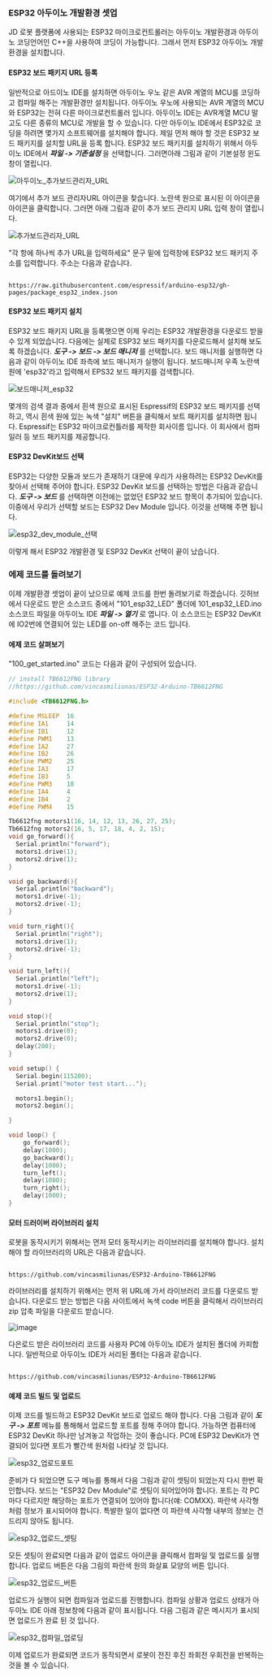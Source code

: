 ### ESP32 아두이노 개발환경 셋업 
JD 로봇 플랫폼에 사용되는 ESP32 마이크로컨트롤러는 아두이노 개발환경과 아두이노 코딩언어인 C++을 사용하여 코딩이 가능합니다. 그래서 먼저 ESP32 아두이노 개발환경을 설치합니다. 

#### ESP32 보드 패키지 URL 등록 
일반적으로 아드이노 IDE를 설치하면 아두이노 우노 같은 AVR 계열의 MCU를 코딩하고 컴파일 해주는 개발환경만 설치됩니다. 아두이노 우노에 사용되는 AVR 계열의 MCU와 ESP32는 전혀 다른 마이크로컨트롤러 입니다. 아두이노 IDE는 AVR계열 MCU 말고도 다른 종류의 MCU로 개발을 할 수 있습니다. 다만 아두이노 IDE에서 ESP32로 코딩을 하려면 몇가지 소프트웨어를 설치해야 합니다. 제일 먼저 해야 할 것은 ESP32 보드 패키지를 설치할 URL을 등록 합니다.  ESP32 보드 패키지를 설치하기 위해서 아두이노 IDE에서 ***파일 -> 기존설정*** 을 선택합니다. 그러면아래 그림과 같이 기본설정 윈도창이 열립니다. 

![아두이노_추가보드관리자_URL](https://github.com/JD-edu/JD_robot_platform/assets/96219601/efedb533-9a73-4792-8845-529884fd84f1)

여기에서 추가 보드 관리자URL 아이콘을 찾습니다. 노란색 원으로 표시된 이 아이콘을 아이콘을 클릭합니다. 그러면 아래 그림과 같이 추가 보드 관리지 URL 입력 창이 열립니다. 

![추가보드관리자_URL](https://github.com/JD-edu/JD_robot_platform/assets/96219601/c1360223-660b-49ee-85c5-f6d967b2cc21)

"각 항에 하나씩 추가 URL을 입력하세요" 문구 밑에 입력창에 ESP32 보드 패키지 주소를 입력합니다. 주소는 다음과 같습니다. 

<pre><code>
https://raw.githubusercontent.com/espressif/arduino-esp32/gh-pages/package_esp32_index.json
</code></pre>

#### ESP32 보드 패키지 설치 
ESP32 보드 패키지 URL을 등록햇으면 이제 우리는 ESP32 개발환경을 다운로드 받을 수 있게 되었습니다. 다음에는 실제로 ESP32 보드 패키지를 다운로드해서 설치해 보도록 하겠습니다. ***도구 -> 보드 -> 보드 매니저***  를 선택합니다. 보드 매니저를 실행하면 다음과 같이 아두이노 IDE 좌측에 보드 매니저가 실행이 됩니다. 보드매니저 우족 노란색 원에 'esp32'라고 입력해서 EPS32 보드 패키지를 검색합니다. 

![보드매니저_esp32](https://github.com/JD-edu/JD_robot_platform/assets/96219601/0cb1e666-fcd4-4a14-97fe-35d2397f6d54)

몇개의 검색 결과 중에서 흰색 원으로 표시된 Espressif의 ESP32 보드 패키지를 선택하고, 역시 흰색 원에 있는 녹색 "설치" 버튼을 클릭해서 보트 패키지를 설치하면 됩니다. Espressif는 ESP32 마이크로컨틀러를 제작한 회사이름 입니다. 이 회사에서 컴파일러 등 보드 패키지를 제공합니다. 

#### ESP32 DevKit보드 선택 
ESP32는 다양한 모듈과 보드가 존재하기 대문에 우리가 사용하려는 ESP32 DevKit를 찾아서 선택해 주어야 합니다. ESP32 DevKit 보드를 선택하는 방법은 다음과 같습니다. ***도구 -> 보드***  를 선택하면 이전에는 없었던 ESP32 보드 항목이 추가되어 있습니다. 이중에서 우리가 선택할 보드는 ESP32 Dev Module 입니다. 이것을 선택해 주면 됩니다. 

![esp32_dev_module_선택](https://github.com/JD-edu/JD_robot_platform/assets/96219601/22633c4a-91a9-42ac-98d7-af537c6cefa4)

이렇게 해서 ESP32 개발환경 및 ESP32 DevKit 선택이 끝이 났습니다. 

### 에제 코드를 돌려보기 
이제 개발환경 셋업이 끝이 났으므로 예제 코드를 한번 돌려보기로 하겠습니다. 깃허브에서 다운로드 받은 소스코드 중에서 "101_esp32_LED" 폴더에 101_esp32_LED.ino 소스코드 파일을 아두이노 IDE ***파일 -> 열기***  로 엽니다. 이 소스코드는 ESP32 DevKit에 IO2번에 연결되어 있는 LED를 on-off 해주는 코드 입니다. 

#### 에제 코드 살펴보기
"100_get_started.ino" 코드는 다음과 같이 구성되어 있습니다. 

```C
// install TB6612FNG library
//https://github.com/vincasmiliunas/ESP32-Arduino-TB6612FNG

#include <TB6612FNG.h>

#define MSLEEP  16
#define IA1     14
#define IB1     12
#define PWM1    13
#define IA2     27
#define IB2     26
#define PWM2    25
#define IA3     17
#define IB3     5
#define PWM3    18
#define IA4     4
#define IB4     2
#define PWM4    15

Tb6612fng motors1(16, 14, 12, 13, 26, 27, 25);
Tb6612fng motors2(16, 5, 17, 18, 4, 2, 15);
void go_forward(){
  Serial.println("forward");
  motors1.drive(1);
  motors2.drive(1);
}

void go_backward(){
  Serial.println("backward");
  motors1.drive(-1);
  motors2.drive(-1);
}

void turn_right(){
  Serial.println("right");
  motors1.drive(1);
  motors2.drive(-1);
}

void turn_left(){
  Serial.println("left");
  motors1.drive(-1);
  motors2.drive(1); 
}

void stop(){
  Serial.println("stop");
  motors1.drive(0);
  motors2.drive(0);
  delay(200);
}

void setup() {
  Serial.begin(115200);
  Serial.print("motor test start...");

  motors1.begin();
  motors2.begin();

}

void loop() {
    go_forward();
    delay(1000);
    go_backward();
    delay(1000);
    turn_left();
    delay(1000);
    turn_right();
    delay(1000);
}
```

#### 모터 드러이버 라이브러리 설치 
로봇을 동작시키기 위해서는 먼저 모터 동작시키는 라이브러리를 설치해야 합니다. 설치해야 할 라이브러리의 URL은 다음과 같습니다. 

<pre><code>
https://github.com/vincasmiliunas/ESP32-Arduino-TB6612FNG
</code></pre>

라이브러리를 설치하기 위해서는 먼저 위 URL에 가서 라이브러리 코드를 다운로드 받습니다. 다운로드 받는 방법은 다음 사이트에서 녹색 code 버튼을 클릭해서 라이브러리 zip 압축 파일을 다운로드 받습니다. 

![image](https://github.com/JD-edu/JD_robot_platform/assets/96219601/93eb62de-3907-4613-b287-e8c0623c81c9)

다은로드 받은 라이브러리 코드를 사용자 PC에 아두이노 IDE가 설치된 폴더에 카피합니다. 일반적으로 아두이노 IDE가 서리된 폴터는 다음과 같습니다. 

<pre><code>
https://github.com/vincasmiliunas/ESP32-Arduino-TB6612FNG
</code></pre>

#### 예제 코드 빌드 및 업로드 
이제 코드를 빌드하고 ESP32 DevKit 보드로 업로드 해야 합니다. 다음 그림과 같이 ***도구 -> 포트***  메뉴를 통해해서 업로드할 포트를 정해 주어야 합니다. 가능하면 컴퓨터에 ESP32 DevKit 하나만 남겨놓고 작업하는 것이 좋습니다. PC에 ESP32 DevKit가 연결되어 있다면 포트가 빨간색 원처럼 나타날 것 입니다.  

![esp32_업로드포트](https://github.com/JD-edu/JD_robot_platform/assets/96219601/dabd3899-7640-4747-97f5-9d49cd1cf1f7)

준비가 다 되었으면 도구 메뉴를 통해서 다음 그림과 같이 셋팅이 되었는지 다시 한번 확인합니다. 보드는 "ESP32 Dev Module"로 셋팅이 되어있어야 합니다. 포트는 각 PC마다 다르지만 해당하는 포트가 연결되어 있어야 합니다(얘: COMXX). 파란색 사각형 처럼 정보가 표시되어야 합니다. 특뱔한 일이 없다면 이 파란색 사각형 내부의 정보는 건드리지 않아도 됩니다. 

![esp32_업로드_셋팅](https://github.com/JD-edu/JD_robot_platform/assets/96219601/2ff5bb64-12fc-477e-9e33-37ac1755344c)

모든 셋팅이 완료되면 다음과 같이 업로드 아이콘을 클릭해서 컴파일 및 업로드를 실행합니다. 업로드 버튼은 다음 그림의 파란색 원의 화살표 모양의 버튼 입니다. 

![esp32_업로드_버튼](https://github.com/JD-edu/JD_robot_platform/assets/96219601/b2b1e5b5-0123-4f96-9d05-c610f3f3c0a4)

업로드가 실행이 되면 컴파일과 업로드를 진행합니다. 컴파일 상황과 업로드 상태가 아두이노 IDE 아래 정보창에 다음과 같이 표시됩니다. 다음 그림과 같은 메시지가 표시되면 업로드가 완료 된 것 입니다. 

![esp32_컴파일_업로딩](https://github.com/JD-edu/JD_robot_platform/assets/96219601/9b44dbb4-dd78-4342-8775-2e51d8a430d1)

이제 업로드가 완료되면 코드가 동작되면서 로봇이 전진 후진 좌회전 우회전을 반복하는 것을 볼 수 있습니다. 

